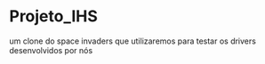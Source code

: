 # Projeto_IHS
um clone do space invaders que utilizaremos para testar os drivers desenvolvidos por nós
